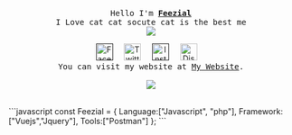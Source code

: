 <p align="center">
 <br>
 <samp>
 Hello I'm <b><a href="">Feezial</a></b>
  <br>I Love cat cat socute cat is the best me<br>
  <samp>
   
   <img src="https://cdn.discordapp.com/attachments/820283198747574292/889519941248778240/giphy.gif" >
   
   
  <p align="center">
      <a rel="nofollow noopener noreferrer" target="_blank" href="">
        <img src="https://media.discordapp.net/attachments/802266980873666600/866302320630693918/162-1622540_8bit-icons-02-8-bit-facebook-icon-removebg-preview_1.png" width="30px" alt="Facebook"></a>
          &nbsp; 
          &nbsp;
      <a rel="nofollow noopener noreferrer" target="_blank" href="#">
        <img src="https://media.discordapp.net/attachments/802266980873666600/866383726199701545/png-clipart-logo-pixel-bit-computer-icons-pixel-fortnite-blue-angle-removebg-preview_4_1_1.png" width="30px" alt="Twitter"></a>   
          &nbsp; 
          &nbsp;
      <a rel="nofollow noopener noreferrer" target="_blank" href="">
        <img src="https://media.discordapp.net/attachments/802266980873666600/866303739388362832/31c29e1581fabdf_1.png" width="30px" alt="Instargam"></a>
          &nbsp; 
          &nbsp;
      <a rel="nofollow noopener noreferrer" target="_blank" href="#">
        <img src="https://media.discordapp.net/attachments/802266980873666600/866305034890248192/DYWdMjmWkAMUxj9-removebg-preview.png" width="30px" alt="Discord"></a>   
          &nbsp; 
          &nbsp;
    <samp>
    <br>You can visit my website at <a rel="nofollow noopener noreferrer" target="_blank" href="">My Website</a></b>.<br>
   <br><img src="https://discord.c99.nl/widget/theme-2/670988132182654986.png">
    </samp>
  </p> 
 
 <br>
 ```javascript 
 const Feezial = {
     Language:["Javascript", "php"],
     Framework:["Vuejs","Jquery"],
     Tools:["Postman"]
 };
 ```
 
</p>
